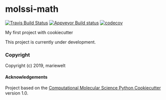 molssi-math
==============================
[//]: # (Badges)
[![Travis Build Status](https://travis-ci.org/Mariewelt/MolSSI_devops_2019.svg?branch=master)](https://travis-ci.org/Mariewelt/MolSSI_devops_2019)
[![Appveyor Build status](https://ci.appveyor.com/api/projects/status/xil8e52pn9ojvsak/branch/master?svg=true)](https://ci.appveyor.com/project/Mariewelt/molssi-devops-2019/branch/master)
[![codecov](https://codecov.io/gh/Mariewelt/MolSSI_devops_2019/branch/master/graph/badge.svg)](https://codecov.io/gh/Mariewelt/MolSSI_devops_2019)

My first project with cookiecutter

This project is currently under development.

### Copyright

Copyright (c) 2019, mariewelt


#### Acknowledgements
 
Project based on the 
[Computational Molecular Science Python Cookiecutter](https://github.com/molssi/cookiecutter-cms) version 1.0.
